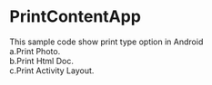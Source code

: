 # PrintContentApp
This sample code show print type option in Android<br/>
a.Print Photo. <br/>
b.Print Html Doc. <br/>
c.Print Activity Layout. <br/>

